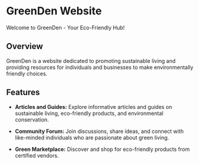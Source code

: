  # GreenDen Website

Welcome to GreenDen - Your Eco-Friendly Hub!

## Overview

GreenDen is a website dedicated to promoting sustainable living and providing resources for individuals and businesses to make environmentally friendly choices.

## Features

- **Articles and Guides:** Explore informative articles and guides on sustainable living, eco-friendly products, and environmental conservation.

- **Community Forum:** Join discussions, share ideas, and connect with like-minded individuals who are passionate about green living.

- **Green Marketplace:** Discover and shop for eco-friendly products from certified vendors.



